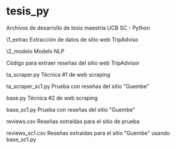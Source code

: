 # tesis_py
Archivos de desarrollo de tesis maestría UCB SC - Python


\1_extrac           Extracción de datos de sitio web TripAdviso

\2_modelo           Modelo NLP

Código para extraer reseñas del sitio web TripAdvisor

ta_scraper.py       Técnica #1 de web scraping

ta_scraper_sc1.py   Prueba con reseñas del sitio "Guembe"

base.py             Técnica #2 de web scraping

base_sc1.py         Prueba con reseñas del sitio "Guembe"

reviews.csv         Reseñas extraídas para el sitio de prueba

reviews_sc1.csv     Reseñas extraídas para el sitio "Guembe" usando base_sc1.py
